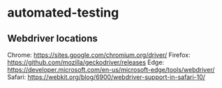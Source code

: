 # automated-testing
## Webdriver locations
Chrome:   https://sites.google.com/chromium.org/driver/
Firefox:  https://github.com/mozilla/geckodriver/releases
Edge:     https://developer.microsoft.com/en-us/microsoft-edge/tools/webdriver/
Safari:   https://webkit.org/blog/6900/webdriver-support-in-safari-10/
